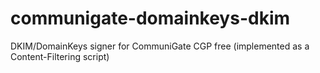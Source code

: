 communigate-domainkeys-dkim
===========================

DKIM/DomainKeys signer for CommuniGate CGP free (implemented as a Content-Filtering script)
